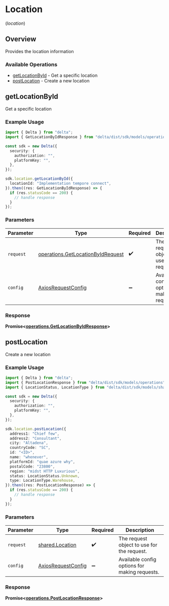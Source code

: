 # Location
(*location*)

## Overview

Provides the location information

### Available Operations

* [getLocationById](#getlocationbyid) - Get a specific location
* [postLocation](#postlocation) - Create a new location

## getLocationById

Get a specific location

### Example Usage

```typescript
import { Delta } from "delta";
import { GetLocationByIdResponse } from "delta/dist/sdk/models/operations";

const sdk = new Delta({
  security: {
    authorization: "",
    platformKey: "",
  },
});

sdk.location.getLocationById({
  locationId: "Implementation tempore connect",
}).then((res: GetLocationByIdResponse) => {
  if (res.statusCode == 200) {
    // handle response
  }
});
```

### Parameters

| Parameter                                                                              | Type                                                                                   | Required                                                                               | Description                                                                            |
| -------------------------------------------------------------------------------------- | -------------------------------------------------------------------------------------- | -------------------------------------------------------------------------------------- | -------------------------------------------------------------------------------------- |
| `request`                                                                              | [operations.GetLocationByIdRequest](../../models/operations/getlocationbyidrequest.md) | :heavy_check_mark:                                                                     | The request object to use for the request.                                             |
| `config`                                                                               | [AxiosRequestConfig](https://axios-http.com/docs/req_config)                           | :heavy_minus_sign:                                                                     | Available config options for making requests.                                          |


### Response

**Promise<[operations.GetLocationByIdResponse](../../models/operations/getlocationbyidresponse.md)>**


## postLocation

Create a new location

### Example Usage

```typescript
import { Delta } from "delta";
import { PostLocationResponse } from "delta/dist/sdk/models/operations";
import { LocationStatus, LocationType } from "delta/dist/sdk/models/shared";

const sdk = new Delta({
  security: {
    authorization: "",
    platformKey: "",
  },
});

sdk.location.postLocation({
  address1: "Chief few",
  address2: "Consultant",
  city: "Altadena",
  countryCode: "SC",
  id: "<ID>",
  name: "whenever",
  platformId: "quae azure why",
  postalCode: "23800",
  region: "midst HTTP Luxurious",
  status: LocationStatus.Unknown,
  type: LocationType.Warehouse,
}).then((res: PostLocationResponse) => {
  if (res.statusCode == 200) {
    // handle response
  }
});
```

### Parameters

| Parameter                                                    | Type                                                         | Required                                                     | Description                                                  |
| ------------------------------------------------------------ | ------------------------------------------------------------ | ------------------------------------------------------------ | ------------------------------------------------------------ |
| `request`                                                    | [shared.Location](../../models/shared/location.md)           | :heavy_check_mark:                                           | The request object to use for the request.                   |
| `config`                                                     | [AxiosRequestConfig](https://axios-http.com/docs/req_config) | :heavy_minus_sign:                                           | Available config options for making requests.                |


### Response

**Promise<[operations.PostLocationResponse](../../models/operations/postlocationresponse.md)>**

